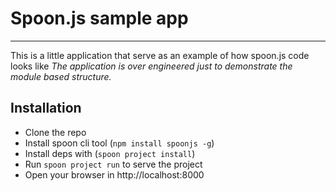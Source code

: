 # Spoon.js sample app #
---

This is a little application that serve as an example of how spoon.js code looks like
*The application is over engineered just to demonstrate the module based structure.*

## Installation ##

- Clone the repo
- Install spoon cli tool (`npm install spoonjs -g`)
- Install deps with (`spoon project install`)
- Run `spoon project run` to serve the project
- Open your browser in http://localhost:8000
